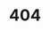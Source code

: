 ---
title: "404"
permalink: /
layout: splash
header:
  overlay_filter: 0.7
excerpt: "Error 404: Page Not Found"
sitemap: true
---